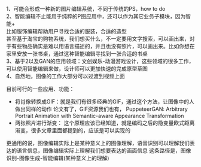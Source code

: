 1、可能会形成一种新的图片编辑系统，不同于传统的PS，how to  do  
2、智能编辑不止能用于纯粹的P图应用中，还可以作为其它业务子模块，因为智能+  
   比如服饰编辑帮助用户寻找合适的服装，合适的造型  
   甚至基于淘宝的购物系统，我们想买什么，不一定要用文字搜索，可以画出来，对于有些物品确实是难以用语言描述的，并且也没有照片，可以画出来。比如你想在家里安放一张书桌，通过这种智能编辑寻找到一张合适的书桌  
3、基于2以及GAN的应用领域：文创娱乐-动漫游戏设计，这些领域的很多工作，可以使用智能编辑来做，设计师可以更加快速的完成原型草图  
4、自然地，图像的工作大部分可以过渡到视频上面


目前可行的一些应用、功能：
- 将肖像转换成GIF：就是我们有很多经典的GIF，通过这个方法，让图像中的人做出同样的动作
论文有了，GIF资源我们也有，
PuppeteerGAN: Arbitrary Portrait Animation with Semantic-aware Appearance Transformation
- 两张照片进行渐变：
这个原理应该已经知道，就是编码之后的隐变量欧式距离渐变，很多文章里面都提到的，应该是可以实现的


更通用的说，图像编辑实际上是某种意义上的图像理解，语音识别可以理解我们表达的语言信息，图像编辑实际上理解我们想要表达的画面信息
这条路径是，图像识别-图像生成-智能编辑(某种意义上的理解)
